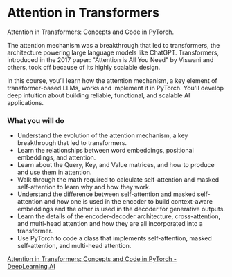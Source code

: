 # Attention in Transformers

Attention in Transformers: Concepts and Code in PyTorch.

The attention mechanism was a breakthrough that led to transformers, the architecture powering large language models like ChatGPT. Transformers, introduced in the 2017 paper: "Attention is All You Need" by Viswani and others, took off because of its highly scalable design. 

In this course, you’ll learn how the attention mechanism, a key element of transformer-based LLMs, works and implement it in PyTorch. You'll develop deep intuition about building reliable, functional, and scalable AI applications.

### What you will do

- Understand the evolution of the attention mechanism, a key breakthrough that led to transformers.
- Learn the relationships between word embeddings, positional embeddings, and attention.
- Learn about the Query, Key, and Value matrices, and how to produce and use them in attention.
- Walk through the math required to calculate self-attention and masked self-attention to learn why and how they work.
- Understand the difference between self-attention and masked self-attention and how one is used in the encoder to build context-aware embeddings and the other is used in the decoder for generative outputs.
- Learn the details of the encoder-decoder architecture, cross-attention, and multi-head attention and how they are all incorporated into a transformer.
- Use PyTorch to code a class that implements self-attention, masked self-attention, and multi-head attention.

[Attention in Transformers: Concepts and Code in PyTorch - DeepLearning.AI](https://www.deeplearning.ai/short-courses/attention-in-transformers-concepts-and-code-in-pytorch/)
